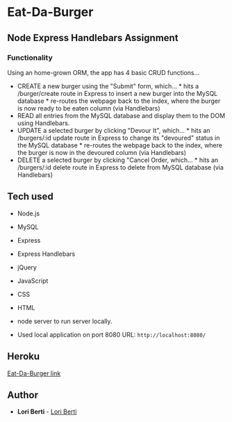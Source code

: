 # Eat-Da-Burger

## Node Express Handlebars Assignment

### Functionality
Using an home-grown ORM, the app has 4 basic CRUD functions...

- CREATE a new burger using the "Submit" form, which... * hits a /burger/create route in Express to insert a new burger into the MySQL database * re-routes the webpage back to the index, where the burger is now ready to be eaten column (via Handlebars)
- READ all entries from the MySQL database and display them to the DOM using Handlebars.
- UPDATE a selected burger by clicking "Devour It", which... * hits an /burgers/:id update route in Express to change its "devoured" status in the MySQL database * re-routes the webpage back to the index, where the burger is now in the devoured column (via Handlebars)
- DELETE a selected burger by clicking "Cancel Order, which... * hits an /burgers/:id delete route in Express to delete from MySQL database (via Handlebars)

## Tech used
- Node.js
- MySQL
- Express 
- Express Handlebars
- jQuery
- JavaScript
- CSS
- HTML

- node server to run server locally.
- Used local application on port 8080 URL: `http://localhost:8080/`

## Heroku
[Eat-Da-Burger link](https://powerful-journey-83255.herokuapp.com/)

## Author

* **Lori Berti** - [Lori Berti](https://github.com/lberti92)
